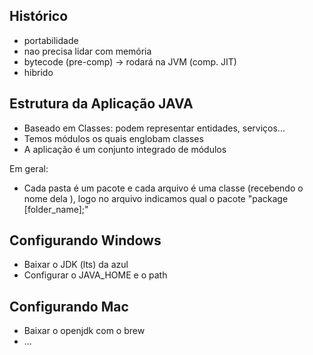## Histórico

- portabilidade
- nao precisa lidar com memória
- bytecode (pre-comp) -> rodará na JVM (comp. JIT) 
- hibrido

## Estrutura da Aplicação JAVA

- Baseado em Classes: podem representar entidades, serviços...
- Temos módulos os quais englobam classes
- A aplicação é um conjunto integrado de módulos

Em geral:
- Cada pasta é um pacote e cada arquivo é uma classe (recebendo o nome dela ), logo no arquivo indicamos qual o pacote "package [folder_name];"

## Configurando Windows

- Baixar o JDK (lts) da azul
- Configurar o JAVA_HOME e o path 

## Configurando Mac

- Baixar o openjdk com o brew
- ...
